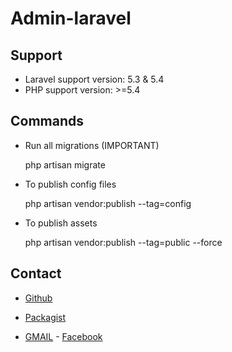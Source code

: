 # Admin-laravel
## Support

* Laravel support version: 5.3 & 5.4
* PHP support version: >=5.4

## Commands 

* Run all migrations (IMPORTANT)

    php artisan migrate

* To publish config files

  php artisan vendor:publish --tag=config

* To publish assets

  php artisan vendor:publish --tag=public --force

## Contact

* [Github](https://github.com/ElioMS/admin-laravel)
* [Packagist](https://packagist.org/packages/emgs/admin-emgs-laravel)

* [GMAIL](elio.garcia.solis@gmail.com) - [Facebook](facebook.com)
